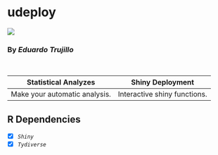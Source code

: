 # udeploy

![](https://www.dropbox.com/s/2m1lpfo7rc7tnf3/udeploy.png?dl=0&raw=1)

### By *Eduardo Trujillo*

<br>

Statistical Analyzes | Shiny Deployment
------------ | -------------
Make your automatic analysis. | Interactive shiny functions.

## R Dependencies

- [x] *`Shiny`*
- [x] *`Tydiverse`*